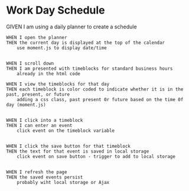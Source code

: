 # Work Day Schedule

GIVEN I am using a daily planner to create a schedule

    WHEN I open the planner
    THEN the current day is displayed at the top of the calendar
        use moment.js to display date/time


    WHEN I scroll down
    THEN I am presented with timeblocks for standard business hours
        already in the html code

    WHEN I view the timeblocks for that day
    THEN each timeblock is color coded to indicate whether it is in the past, present, or future
        adding a css class, past present 0r future based on the time 0f day (moment.js)


    WHEN I click into a timeblock
    THEN I can enter an event
        click event on the timeblock variable 


    WHEN I click the save button for that timeblock
    THEN the text for that event is saved in local storage
        click event on save button - trigger to add to local storage


    WHEN I refresh the page
    THEN the saved events persist
        probably wiht local storage or Ajax